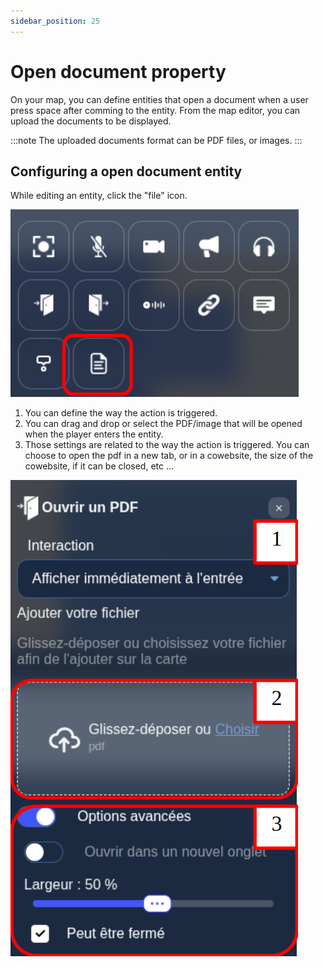 ```yaml
---
sidebar_position: 25
---
```


# Open document property

On your map, you can define entities that open a document when a user press space after comming to the entity.
From the map editor, you can upload the documents to be displayed.

:::note
The uploaded documents format can be PDF files, or images.
:::

## Configuring a open document entity

While editing an entity, click the "file" icon.

![pdf_property](../../images/editor/pdf_property.png)

1. You can define the way the action is triggered.
2. You can drag and drop or select the PDF/image that will be opened when the player enters the entity.
3. Those settings are related to the way the action is triggered. You can choose to open the pdf in a new tab, or in a cowebsite, the size of the cowebsite, if it can be closed, etc ...

![open_pdf](../../images/editor/open_pdf.png)
